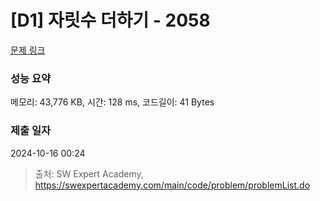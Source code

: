 # [D1] 자릿수 더하기 - 2058 

[문제 링크](https://swexpertacademy.com/main/code/problem/problemDetail.do?contestProbId=AV5QPRjqA10DFAUq) 

### 성능 요약

메모리: 43,776 KB, 시간: 128 ms, 코드길이: 41 Bytes

### 제출 일자

2024-10-16 00:24



> 출처: SW Expert Academy, https://swexpertacademy.com/main/code/problem/problemList.do